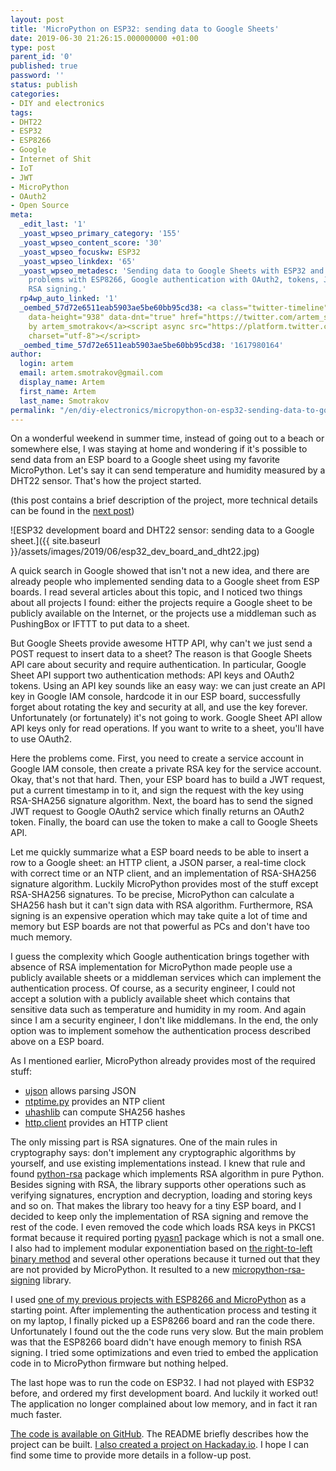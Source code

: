 ```yaml
---
layout: post
title: 'MicroPython on ESP32: sending data to Google Sheets'
date: 2019-06-30 21:26:15.000000000 +01:00
type: post
parent_id: '0'
published: true
password: ''
status: publish
categories:
- DIY and electronics
tags:
- DHT22
- ESP32
- ESP8266
- Google
- Internet of Shit
- IoT
- JWT
- MicroPython
- OAuth2
- Open Source
meta:
  _edit_last: '1'
  _yoast_wpseo_primary_category: '155'
  _yoast_wpseo_content_score: '30'
  _yoast_wpseo_focuskw: ESP32
  _yoast_wpseo_linkdex: '65'
  _yoast_wpseo_metadesc: 'Sending data to Google Sheets with ESP32 and MicroPython:
    problems with ESP8266, Google authentication with OAuth2, tokens, JWT, NTP and
    RSA signing.'
  rp4wp_auto_linked: '1'
  _oembed_57d72e6511eab5903ae5be60bb95cd38: <a class="twitter-timeline" data-width="625"
    data-height="938" data-dnt="true" href="https://twitter.com/artem_smotrakov?ref_src=twsrc%5Etfw">Tweets
    by artem_smotrakov</a><script async src="https://platform.twitter.com/widgets.js"
    charset="utf-8"></script>
  _oembed_time_57d72e6511eab5903ae5be60bb95cd38: '1617980164'
author:
  login: artem
  email: artem.smotrakov@gmail.com
  display_name: Artem
  first_name: Artem
  last_name: Smotrakov
permalink: "/en/diy-electronics/micropython-on-esp32-sending-data-to-google-sheets.html"
---
```

<!-- wp:paragraph -->

On a wonderful weekend in summer time, instead of going out to a beach or somewhere else, I was staying at home and wondering if it's possible to send data from an ESP board to a Google sheet using my favorite MicroPython. Let's say it can send temperature and humidity measured by a DHT22 sensor. That's how the project started.

<!-- /wp:paragraph -->

<!-- wp:paragraph -->

(this post contains a brief description of the project, more technical details can be found in the [next post](/en/diy-electronics/weather-station-based-on-esp32-and-micropython.html))

<!-- /wp:paragraph -->

<!-- wp:image {"id":3281} -->

![ESP32 development board and DHT22 sensor: sending data to a Google sheet.]({{ site.baseurl }}/assets/images/2019/06/esp32_dev_board_and_dht22.jpg)

<!-- /wp:image -->

<!-- wp:more -->  
<!--more-->  
<!-- /wp:more -->

<!-- wp:paragraph -->

A quick search in Google showed that isn't not a new idea, and there are already people who implemented sending data to a Google sheet from ESP boards. I read several articles about this topic, and I noticed two things about all projects I found: either the projects require a Google sheet to be publicly available on the Internet, or the projects use a middleman such as PushingBox or IFTTT to put data to a sheet.

<!-- /wp:paragraph -->

<!-- wp:paragraph -->

But Google Sheets provide awesome HTTP API, why can't we just send a POST request to insert data to a sheet? The reason is that Google Sheets API care about security and require authentication. In particular, Google Sheet API support two authentication methods: API keys and OAuth2 tokens. Using an API key sounds like an easy way: we can just create an API key in Google IAM console, hardcode it in our ESP board, successfully forget about rotating the key and security at all, and use the key forever. Unfortunately (or fortunately) it's not going to work. Google Sheet API allow API keys only for read operations. If you want to write to a sheet, you'll have to use OAuth2.

<!-- /wp:paragraph -->

<!-- wp:paragraph -->

Here the problems come. First, you need to create a service account in Google IAM console, then create a private RSA key for the service account. Okay, that's not that hard. Then, your ESP board has to build a JWT request, put a current timestamp in to it, and sign the request with the key using RSA-SHA256 signature algorithm. Next, the board has to send the signed JWT request to Google OAuth2 service which finally returns an OAuth2 token. Finally, the board can use the token to make a call to Google Sheets API.

<!-- /wp:paragraph -->

<!-- wp:paragraph -->

Let me quickly summarize what a ESP board needs to be able to insert a row to a Google sheet: an HTTP client, a JSON parser, a real-time clock with correct time or an NTP client, and an implementation of RSA-SHA256 signature algorithm. Luckily MicroPython provides most of the stuff except RSA-SHA256 signatures. To be precise, MicroPython can calculate a SHA256 hash but it can't sign data with RSA algorithm. Furthermore, RSA signing is an expensive operation which may take quite a lot of time and memory but ESP boards are not that powerful as PCs and don't have too much memory.

<!-- /wp:paragraph -->

<!-- wp:paragraph -->

I guess the complexity which Google authentication brings together with absence of RSA implementation for MicroPython made people use a publicly available sheets or a middleman services which can implement the authentication process. Of course, as a security engineer, I could not accept a solution with a publicly available sheet which contains that sensitive data such as temperature and humidity in my room. And again since I am a security engineer, I don't like middlemans. In the end, the only option was to implement somehow the authentication process described above on a ESP board.

<!-- /wp:paragraph -->

<!-- wp:paragraph -->

As I mentioned earlier, MicroPython already provides most of the required stuff:

<!-- /wp:paragraph -->

<!-- wp:list -->

- [ujson](https://docs.micropython.org/en/latest/library/ujson.html) allows parsing JSON
- [ntptime.py](https://github.com/micropython/micropython/blob/master/ports/esp8266/modules/ntptime.py) provides an NTP client
- [uhashlib](https://docs.micropython.org/en/latest/library/uhashlib.html) can compute SHA256 hashes
- [http.client](https://github.com/micropython/micropython-lib/tree/master/http.client) provides an HTTP client

<!-- /wp:list -->

<!-- wp:paragraph -->

The only missing part is RSA signatures. One of the main rules in cryptography says: don't implement any cryptographic algorithms by yourself, and use existing implementations instead. I knew that rule and found [python-rsa](https://github.com/sybrenstuvel/python-rsa/) package which implements RSA algorithm in pure Python. Besides signing with RSA, the library supports other operations such as verifying signatures, encryption and decryption, loading and storing keys and so on. That makes the library too heavy for a tiny ESP board, and I decided to keep only the implementation of RSA signing and remove the rest of the code. I even removed the code which loads RSA keys in PKCS1 format because it required porting [pyasn1](https://github.com/etingof/pyasn1) package which is not a small one. I also had to implement modular exponentiation based on [the right-to-left binary method](https://en.wikipedia.org/wiki/Modular_exponentiation#Right-to-left_binary_method) and several other operations because it turned out that they are not provided by MicroPython. It resulted to a new [micropython-rsa-signing](https://github.com/artem-smotrakov/micropython-rsa-signing) library.

<!-- /wp:paragraph -->

<!-- wp:paragraph -->

I used [one of my previous projects with ESP8266 and MicroPython](/diy-electronics/getting-started-with-esp8266-and-micropython.html) as a starting point. After implementing the authentication process and testing it on my laptop, I finally picked up a ESP8266 board and ran the code there. Unfortunately I found out the the code runs very slow. But the main problem was that the ESP8266 board didn't have enough memory to finish RSA signing. I tried some optimizations and even tried to embed the application code in to MicroPython firmware but nothing helped.

<!-- /wp:paragraph -->

<!-- wp:paragraph -->

The last hope was to run the code on ESP32. I had not played with ESP32 before, and ordered my first development board. And luckily it worked out! The application no longer complained about low memory, and in fact it ran much faster.

<!-- /wp:paragraph -->

<!-- wp:paragraph -->

[The code is available on GitHub](https://github.com/artem-smotrakov/esp32-weather-google-sheets). The README briefly describes how the project can be built. [I also created a project on Hackaday.io](https://hackaday.io/project/166197-esp32-weather-station-and-google-sheets). I hope I can find some time to provide more details in a follow-up post.

<!-- /wp:paragraph -->

